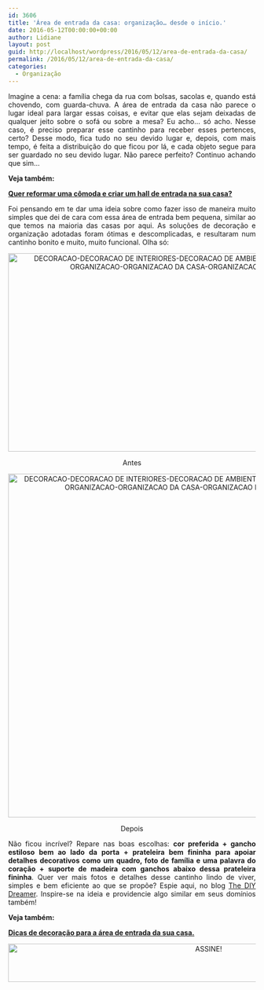 ```yaml
---
id: 3606
title: 'Área de entrada da casa: organização… desde o início.'
date: 2016-05-12T00:00:00+00:00
author: Lidiane
layout: post
guid: http://localhost/wordpress/2016/05/12/area-de-entrada-da-casa/
permalink: /2016/05/12/area-de-entrada-da-casa/
categories:
  - Organização
---
```

<p align="justify">
  Imagine a cena: a família chega da rua com bolsas, sacolas e, quando está chovendo, com guarda-chuva. A área de entrada da casa não parece o lugar ideal para largar essas coisas, e evitar que elas sejam deixadas de qualquer jeito sobre o sofá ou sobre a mesa? Eu acho… só acho. Nesse caso, é preciso preparar esse cantinho para receber esses pertences, certo? Desse modo, fica tudo no seu devido lugar e, depois, com mais tempo, é feita a distribuição do que ficou por lá, e cada objeto segue para ser guardado no seu devido lugar. Não parece perfeito? Continuo achando que sim…
</p>

<p align="justify">
  <strong>Veja também:</strong>
</p>

<p align="justify">
  <a href="http://www.decoracaodacasa.com/comoda-hall-de-entrada/" target="_blank"><strong>Quer reformar uma cômoda e criar um hall de entrada na sua casa?</strong></a>
</p>

<p align="justify">
  Foi pensando em te dar uma ideia sobre como fazer isso de maneira muito simples que dei de cara com essa área de entrada bem pequena, similar ao que temos na maioria das casas por aqui. As soluções de decoração e organização adotadas foram ótimas e descomplicadas, e resultaram num cantinho bonito e muito, muito funcional. Olha só:
</p>

<p align="center">
  <img class="alignnone size-full wp-image-12509" src="http://www.trololodemulher.com.br/blog/wp-content/uploads/2016/05/DECORACAO-DECORACAO-DE-INTERIORES-DECORACAO-DE-AMBIENTES-AREA-ENTRADA-CASA-ORGANIZACAO-ORGANIZACAO-DA-CASA-ORGANIZACAO-DOMESTICA2.jpg" alt="DECORACAO-DECORACAO DE INTERIORES-DECORACAO DE AMBIENTES-AREA ENTRADA CASA-ORGANIZACAO-ORGANIZACAO DA CASA-ORGANIZACAO DOMESTICA[2]" width="740" height="404" />
</p>

<p align="center">
  Antes
</p>

<p align="center">
  <img class="alignnone size-full wp-image-12508" src="http://www.trololodemulher.com.br/blog/wp-content/uploads/2016/05/DECORACAO-DECORACAO-DE-INTERIORES-DECORACAO-DE-AMBIENTES-AREA-ENTRADA-CASA-ORGANIZACAO-ORGANIZACAO-DA-CASA-ORGANIZACAO-DOMESTICA.jpg" alt="DECORACAO-DECORACAO DE INTERIORES-DECORACAO DE AMBIENTES-AREA ENTRADA CASA-ORGANIZACAO-ORGANIZACAO DA CASA-ORGANIZACAO DOMESTICA" width="700" height="700" />
</p>

<p align="center">
  Depois
</p>

<p align="justify">
  Não ficou incrível? Repare nas boas escolhas: <strong>cor preferida + gancho estiloso bem ao lado da porta + prateleira bem fininha para apoiar detalhes decorativos como um quadro, foto de família e uma palavra do coração + suporte de madeira com ganchos abaixo dessa prateleira fininha</strong>. Quer ver mais fotos e detalhes desse cantinho lindo de viver, simples e bem eficiente ao que se propõe? Espie aqui, no blog <a href="http://thediydreamer.com/diy/small-entryway-shelf-with-hooks/" target="_blank">The DIY Dreamer</a>. Inspire-se na ideia e providencie algo similar em seus domínios também!
</p>

<p align="justify">
  <strong>Veja também:</strong>
</p>

<p align="justify">
  <a href="http://www.trololodemulher.com.br/2009/02/16/area-de-entrada/" target="_blank"><strong>Dicas de decoração para a área de entrada da sua casa.</strong></a>
</p>

<p align="center">
  <a href="http://feedburner.google.com/fb/a/mailverify?uri=blogBichaFemea&loc=en_US" target="_blank"><img class="alignnone size-full wp-image-10439" src="http://www.trololodemulher.com.br/blog/wp-content/uploads/2014/09/ASSINE.png" alt="ASSINE!" width="800" height="78" /></a>
</p>

<p align="justify">